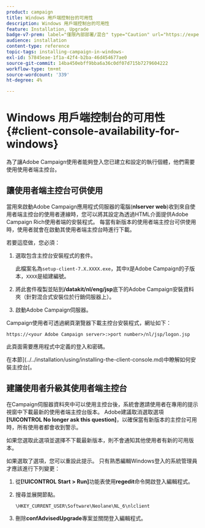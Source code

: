 ```yaml
---
product: campaign
title: Windows 用戶端控制台的可用性
description: Windows 用戶端控制台的可用性
feature: Installation, Upgrade
badge-v7-prem: label="僅限內部部署/混合" type="Caution" url="https://experienceleague.adobe.com/docs/campaign-classic/using/installing-campaign-classic/architecture-and-hosting-models/hosting-models-lp/hosting-models.html?lang=zh-Hant" tooltip="僅適用於內部部署和混合部署"
audience: installation
content-type: reference
topic-tags: installing-campaign-in-windows-
exl-id: 57845eae-1f1a-42f4-b2ba-46d454677ae0
source-git-commit: 14ba450ebff9bba6a36c0df07d715b7279604222
workflow-type: tm+mt
source-wordcount: '339'
ht-degree: 4%

---
```


# Windows 用戶端控制台的可用性{#client-console-availability-for-windows}



為了讓Adobe Campaign使用者能夠登入您已建立和設定的執行個體，他們需要使用使用者端主控台。

## 讓使用者端主控台可供使用

當用來啟動Adobe Campaign應用程式伺服器的電腦(**nlserver web**)收到來自使用者端主控台的使用者連線時，您可以將其設定為透過HTML介面提供Adobe Campaign Rich使用者端的安裝程式。 每當有新版本的使用者端主控台可供使用時，使用者就會在啟動其使用者端主控台時進行下載。

若要這麼做，您必須：

1. 選取包含主控台安裝程式的套件。

   此檔案名為`setup-client-7.X.XXXX.exe`，其中`X`是Adobe Campaign的子版本，`XXXX`是組建編號。

1. 將此套件複製並貼到&#x200B;**/datakit/nl/eng/jsp**&#x200B;底下的Adobe Campaign安裝資料夾（針對混合式安裝位於行銷伺服器上）。
1. 啟動Adobe Campaign伺服器。

Campaign使用者可透過網頁瀏覽器下載主控台安裝程式，網址如下：

```
https://<your Adobe Campaign server>:>port number>/nl/jsp/logon.jsp
```

此頁面需要應用程式中定義的登入和密碼。

在本節](../../installation/using/installing-the-client-console.md)中瞭解如何安裝主控台[。

## 建議使用者升級其使用者端主控台

在Campaign伺服器資料夾中可以使用主控台後，系統會邀請使用者在專用的提示視窗中下載最新的使用者端主控台版本。 Adobe建議取消選取選項&#x200B;**[!UICONTROL No longer ask this question]**，以確保當有新版本的主控台可用時，所有使用者都會收到警示。

如果您選取此選項並選擇不下載最新版本，則不會通知其他使用者有新的可用版本。

如果選取了選項，您可以重設此提示。 只有熟悉編輯Windows登入的系統管理員才應該進行下列變更：

1. 從&#x200B;**[!UICONTROL Start > Run]**&#x200B;功能表使用&#x200B;**regedit**&#x200B;命令開啟登入編輯程式。
1. 搜尋並展開節點。

   ```
   \HKEY_CURRENT_USER\Software\Neolane\NL_6\nlclient
   ```

1. 刪除&#x200B;**confAdvisedUpgrade**&#x200B;專案並關閉登入編輯程式。
